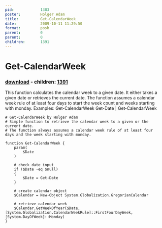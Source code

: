 ```yaml
---
pid:            1383
poster:         Holger Adam
title:          Get-CalendarWeek
date:           2009-10-11 11:29:50
format:         posh
parent:         0
parent:         0
children:       1391
---
```


# Get-CalendarWeek

### [download](1383.ps1) - children: [1391](1391.md)

This function calculates the calendar week to a given date. It either takes a given date or retrieves the current date.
The function assumes a calendar week rule of at least four days to start the week count and weeks starting with monday.
Examples:
Get-CalendarWeek
Get-Date | Get-CalendarWeek


```posh
# Get-CalendarWeek by Holger Adam
# Simple function to retrieve the calendar week to a given or the current date.
# The function always assumes a calendar week rule of at least four days and the week starting with monday.

function Get-CalendarWeek {
	param(
		$Date
	)
	
	# check date input
	if ($Date -eq $null)
	{
		$Date = Get-Date
	}

	# create calendar object
	$Calendar = New-Object System.Globalization.GregorianCalendar
	
	# retrieve calendar week
	$Calendar.GetWeekOfYear($Date, [System.Globalization.CalendarWeekRule]::FirstFourDayWeek, [System.DayOfWeek]::Monday)
}
```
